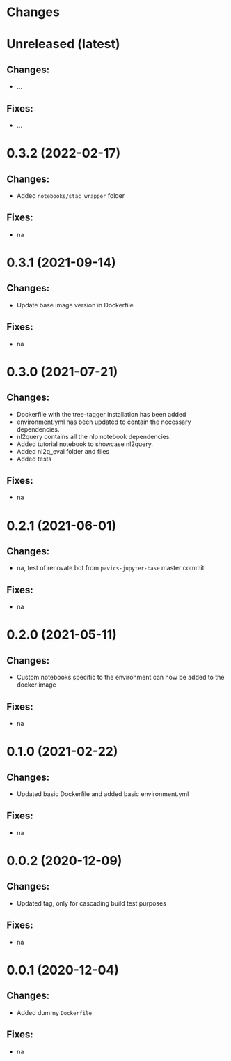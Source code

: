 Changes
=======

Unreleased (latest)
===================

Changes:
--------
- ...

Fixes:
------
- ...

0.3.2 (2022-02-17)
===================

Changes:
--------
- Added `notebooks/stac_wrapper` folder

Fixes:
------
- na

0.3.1 (2021-09-14)
===================

Changes:
--------
- Update base image version in Dockerfile

Fixes:
------
- na

0.3.0 (2021-07-21)
===================

Changes:
--------
- Dockerfile with the tree-tagger installation has been added
- environment.yml has been updated to contain the necessary dependencies.
- nl2query contains all the nlp notebook dependencies.
- Added tutorial notebook to showcase nl2query.
- Added nl2q_eval folder and files
- Added tests

Fixes:
------
- na

0.2.1 (2021-06-01)
===================

Changes:
--------
- na, test of renovate bot from `pavics-jupyter-base` master commit

Fixes:
------
- na
 
0.2.0 (2021-05-11)
===================

Changes:
--------
- Custom notebooks specific to the environment can now be added to the docker image

Fixes:
------
- na

0.1.0 (2021-02-22)
===================

Changes:
--------
- Updated basic Dockerfile and added basic environment.yml

Fixes:
------
- na

0.0.2 (2020-12-09)
===================

Changes:
--------
- Updated tag, only for cascading build test purposes

Fixes:
------
- na

0.0.1 (2020-12-04)
===================

Changes:
--------
- Added dummy `Dockerfile`

Fixes:
------
- na